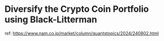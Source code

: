 # Diversify the Crypto Coin Portfolio using Black-Litterman
ref:
https://www.nam.co.jp/market/column/quantstopics/2024/240802.html